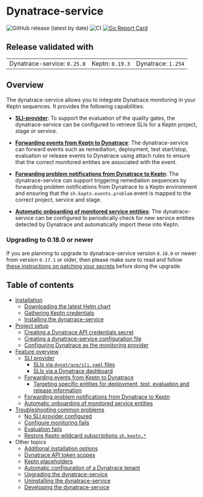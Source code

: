 # Dynatrace-service

![GitHub release (latest by date)](https://img.shields.io/github/v/release/keptn-contrib/dynatrace-service)
![CI](https://github.com/keptn-contrib/dynatrace-service/workflows/CI/badge.svg?branch=master)
[![Go Report Card](https://goreportcard.com/badge/github.com/keptn-contrib/dynatrace-service)](https://goreportcard.com/report/github.com/keptn-contrib/dynatrace-service)

## Release validated with

||||
|---|---|---|
| Dynatrace-service: `0.25.0` | Keptn: `0.19.3` | Dynatrace: `1.254` |


## Overview

The dynatrace-service allows you to integrate Dynatrace monitoring in your Keptn sequences. It provides the following capabilities:

- [**SLI-provider**](https://raw.githubusercontent.com/keptn-contrib/dynatrace-service/7b8701f8c51675bea7e63044dc177889a7716a90/documentation/sli-provider.md): To support the evaluation of the quality gates, the dynatrace-service can be configured to retrieve SLIs for a Keptn project, stage or service. 

- [**Forwarding events from Keptn to Dynatrace**](https://raw.githubusercontent.com/keptn-contrib/dynatrace-service/7b8701f8c51675bea7e63044dc177889a7716a90/documentation/event-forwarding-to-dynatrace.md): The dynatrace-service can forward events such as remediation, deployment, test start/stop, evaluation or release events to Dynatrace using attach rules to ensure that the correct monitored entities are associated with the event.

- [**Forwarding problem notifications from Dynatrace to Keptn**](https://raw.githubusercontent.com/keptn-contrib/dynatrace-service/7b8701f8c51675bea7e63044dc177889a7716a90/documentation/problem-forwarding-to-keptn.md): The dynatrace-service can support triggering remediation sequences by forwarding problem notifications from Dynatrace to a Keptn environment and ensuring that the `sh.keptn.events.problem` event is mapped to the correct project, service and stage.

- [**Automatic onboarding of monitored service entities**](https://raw.githubusercontent.com/keptn-contrib/dynatrace-service/7b8701f8c51675bea7e63044dc177889a7716a90/documentation/auto-service-onboarding.md): The dynatrace-service can be configured to periodically check for new service entities detected by Dynatrace and automatically import these into Keptn.

### Upgrading to 0.18.0 or newer

If you are planning to upgrade to dynatrace-service version `0.18.0` or newer from version `0.17.1` or older, then please make sure to read and follow [these instructions on patching your secrets](https://raw.githubusercontent.com/keptn-contrib/dynatrace-service/7b8701f8c51675bea7e63044dc177889a7716a90/documentation/patching-dynatrace-secrets.md) before doing the upgrade.

## Table of contents

- [Installation](https://raw.githubusercontent.com/keptn-contrib/dynatrace-service/7b8701f8c51675bea7e63044dc177889a7716a90/documentation/installation.md)
  - [Downloading the latest Helm chart](https://raw.githubusercontent.com/keptn-contrib/dynatrace-service/7b8701f8c51675bea7e63044dc177889a7716a90/documentation/installation.md#1-download-the-latest-dynatrace-service-helm-chart)
  - [Gathering Keptn credentials](https://raw.githubusercontent.com/keptn-contrib/dynatrace-service/7b8701f8c51675bea7e63044dc177889a7716a90/documentation/installation.md#2-gather-keptn-credentials)
  - [Installing the dynatrace-service](https://raw.githubusercontent.com/keptn-contrib/dynatrace-service/7b8701f8c51675bea7e63044dc177889a7716a90/documentation/installation.md#3-install-the-dynatrace-service )
- [Project setup](https://raw.githubusercontent.com/keptn-contrib/dynatrace-service/7b8701f8c51675bea7e63044dc177889a7716a90/documentation/project-setup.md)
  - [Creating a Dynatrace API credentials secret](https://raw.githubusercontent.com/keptn-contrib/dynatrace-service/7b8701f8c51675bea7e63044dc177889a7716a90/documentation/project-setup.md#1-create-a-dynatrace-api-credentials-secret)
  - [Creating a dynatrace-service configuration file](https://raw.githubusercontent.com/keptn-contrib/dynatrace-service/7b8701f8c51675bea7e63044dc177889a7716a90/documentation/project-setup.md#2-create-a-dynatrace-service-configuration-file-dynatracedynatraceconfyaml)
  - [Configuring Dynatrace as the monitoring provider](https://raw.githubusercontent.com/keptn-contrib/dynatrace-service/7b8701f8c51675bea7e63044dc177889a7716a90/documentation/project-setup.md#3-configure-dynatrace-as-the-monitoring-provider)
- [Feature overview](https://raw.githubusercontent.com/keptn-contrib/dynatrace-service/7b8701f8c51675bea7e63044dc177889a7716a90/documentation/feature-overview.md)
  - [SLI provider](https://raw.githubusercontent.com/keptn-contrib/dynatrace-service/7b8701f8c51675bea7e63044dc177889a7716a90/documentation/sli-provider.md)
    - [SLIs via `dynatrace/sli.yaml` files](https://raw.githubusercontent.com/keptn-contrib/dynatrace-service/7b8701f8c51675bea7e63044dc177889a7716a90/documentation/slis-via-files.md)
    - [SLIs via a Dynatrace dashboard](https://raw.githubusercontent.com/keptn-contrib/dynatrace-service/7b8701f8c51675bea7e63044dc177889a7716a90/documentation/slis-via-dashboard.md)
  - [Forwarding events from Keptn to Dynatrace](https://raw.githubusercontent.com/keptn-contrib/dynatrace-service/7b8701f8c51675bea7e63044dc177889a7716a90/documentation/event-forwarding-to-dynatrace.md)
    - [Targeting specific entities for deployment, test, evaluation and release information](https://raw.githubusercontent.com/keptn-contrib/dynatrace-service/7b8701f8c51675bea7e63044dc177889a7716a90/documentation/event-forwarding-to-dynatrace-to-specific-entities.md)
  - [Forwarding problem notifications from Dynatrace to Keptn](https://raw.githubusercontent.com/keptn-contrib/dynatrace-service/7b8701f8c51675bea7e63044dc177889a7716a90/documentation/problem-forwarding-to-keptn.md)
  - [Automatic onboarding of monitored service entities](https://raw.githubusercontent.com/keptn-contrib/dynatrace-service/7b8701f8c51675bea7e63044dc177889a7716a90/documentation/auto-service-onboarding.md)
- [Troubleshooting common problems](https://raw.githubusercontent.com/keptn-contrib/dynatrace-service/7b8701f8c51675bea7e63044dc177889a7716a90/documentation/troubleshooting.md)
  - [No SLI provider configured](https://raw.githubusercontent.com/keptn-contrib/dynatrace-service/7b8701f8c51675bea7e63044dc177889a7716a90/documentation/troubleshooting_no-sli-provider.md)
  - [Configure monitoring fails](https://raw.githubusercontent.com/keptn-contrib/dynatrace-service/7b8701f8c51675bea7e63044dc177889a7716a90/documentation/troubleshooting_configure-monitoring-fails.md)
  - [Evaluation fails](https://raw.githubusercontent.com/keptn-contrib/dynatrace-service/7b8701f8c51675bea7e63044dc177889a7716a90/documentation/troubleshooting_evaluation-fails.md)
  - [Restore Keptn wildcard subscriptions `sh.keptn.*`](https://raw.githubusercontent.com/keptn-contrib/dynatrace-service/7b8701f8c51675bea7e63044dc177889a7716a90/documentation/troubleshooting_restore-keptn-wildcard-subscriptions.md)
- Other topics
  - [Additional installation options](https://raw.githubusercontent.com/keptn-contrib/dynatrace-service/7b8701f8c51675bea7e63044dc177889a7716a90/documentation/additional-installation-options.md)
  - [Dynatrace API token scopes](https://raw.githubusercontent.com/keptn-contrib/dynatrace-service/7b8701f8c51675bea7e63044dc177889a7716a90/documentation/dynatrace-api-token-scopes.md)
  - [Keptn placeholders](https://raw.githubusercontent.com/keptn-contrib/dynatrace-service/7b8701f8c51675bea7e63044dc177889a7716a90/documentation/keptn-placeholders.md)
  - [Automatic configuration of a Dynatrace tenant](https://raw.githubusercontent.com/keptn-contrib/dynatrace-service/7b8701f8c51675bea7e63044dc177889a7716a90/documentation/auto-tenant-configuration.md)
  - [Upgrading the dynatrace-service](https://raw.githubusercontent.com/keptn-contrib/dynatrace-service/7b8701f8c51675bea7e63044dc177889a7716a90/documentation/other-topics.md#upgrading-the-dynatrace-service)
  - [Uninstalling the dynatrace-service](https://raw.githubusercontent.com/keptn-contrib/dynatrace-service/7b8701f8c51675bea7e63044dc177889a7716a90/documentation/other-topics.md#uninstalling-the-dynatrace-service)
  - [Developing the dynatrace-service](https://raw.githubusercontent.com/keptn-contrib/dynatrace-service/7b8701f8c51675bea7e63044dc177889a7716a90/documentation/other-topics.md#developing-the-dynatrace-service)
